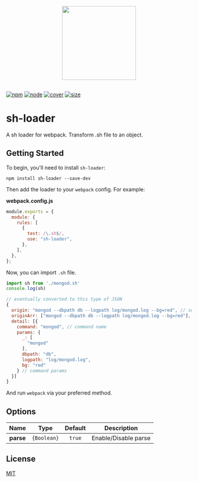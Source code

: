 <div align="center">
  <a href="https://github.com/webpack/webpack">
    <img width="200" height="200" src="https://webpack.js.org/assets/icon-square-big.svg">
  </a>
</div>
<br/>

[![npm][npm]][npm-url]
[![node][node]][node-url]
[![cover][cover]][cover-url]
[![size][size]][size-url]

# sh-loader

A sh loader for webpack. Transform .sh file to an object.

## Getting Started

To begin, you'll need to install `sh-loader`:

```console
npm install sh-loader --save-dev
```

Then add the loader to your `webpack` config. For example:

**webpack.config.js**

```js
module.exports = {
  module: {
    rules: [
      {
        test: /\.sh$/,
        use: "sh-loader",
      },
    ],
  },
};
```

Now, you can import `.sh` file.

```js
import sh from './mongod.sh'
console.log(sh)

// eventually converted to this type of JSON
{
  origin: "mongod --dbpath db --logpath log/mongod.log --bg=red", // source
  originArr: ["mongod --dbpath db --logpath log/mongod.log --bg=red"], // source array split with '\n'
  detail: [{
    command: "mongod", // command name
    params: {
      _: [
        "mongod"
      ],
      dbpath: "db",
      logpath: "log/mongod.log",
      bg: "red"
    } // command params
  }]
}
```

And run `webpack` via your preferred method.

## Options

|   Name    |    Type     | Default | Description          |
| :-------: | :---------: | :-----: | -------------------- |
| **parse** | `{Boolean}` | `true`  | Enable/Disable parse |

## License

[MIT](./LICENSE)

[npm]: https://img.shields.io/badge/npm-v5.0.0-blue
[npm-url]: https://npmjs.com/package/sh-loader
[node]: https://img.shields.io/node/v/sh-loader.svg
[node-url]: https://nodejs.org
[cover]: https://codecov.io/gh/qinhua/sh-loader/branch/main/graph/badge.svg?token=KSB3Z41HLW
[cover-url]: https://codecov.io/gh/qinhua/sh-loader
[size]: https://packagephobia.now.sh/badge?p=sh-loader
[size-url]: https://packagephobia.now.sh/result?p=sh-loader

